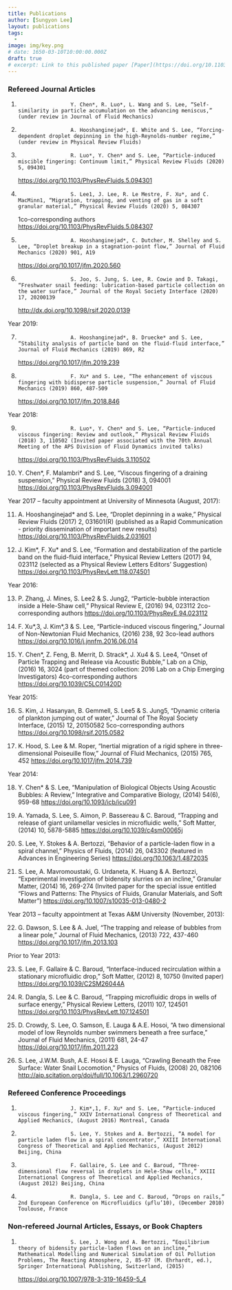 ```yaml
---
title: Publications
author: [Sungyon Lee]
layout: publications
tags:
  -
image: img/key.png
# date: 1650-03-10T10:00:00.000Z
draft: true
# excerpt: Link to this published paper [Paper](https://doi.org/10.1103/PhysRevFluids.5.094301)
---
```


### Refereed Journal Articles

1.                      Y. Chen*, R. Luo*, L. Wang and S. Lee, “Self-similarity in particle accumulation on the advancing meniscus,” (under review in Journal of Fluid Mechanics)

2.                      A. Hooshanginejad*, E. White and S. Lee, “Forcing-dependent droplet depinning in the high-Reynolds-number regime,” (under review in Physical Review Fluids)

3.                      R. Luo*, Y. Chen* and S. Lee, “Particle-induced miscible fingering: Continuum limit,” Physical Review Fluids (2020) 5, 094301

    <https://doi.org/10.1103/PhysRevFluids.5.094301>

4.                      S. Lee1, J. Lee, R. Le Mestre, F. Xu*, and C. MacMinn1, “Migration, trapping, and venting of gas in a soft granular material,” Physical Review Fluids (2020) 5, 084307

    1co-corresponding authors
    <https://doi.org/10.1103/PhysRevFluids.5.084307>

5.                      A. Hooshanginejad*, C. Dutcher, M. Shelley and S. Lee, “Droplet breakup in a stagnation-point flow,” Journal of Fluid Mechanics (2020) 901, A19

    <https://doi.org/10.1017/jfm.2020.560>

6.                      S. Joo, S. Jung, S. Lee, R. Cowie and D. Takagi, “Freshwater snail feeding: lubrication-based particle collection on the water surface,” Journal of the Royal Society Interface (2020) 17, 20200139
    <http://dx.doi.org/10.1098/rsif.2020.0139>

Year 2019:

7.                      A. Hooshanginejad*, B. Druecke* and S. Lee, “Stability analysis of particle band on the fluid-fluid interface,” Journal of Fluid Mechanics (2019) 869, R2

    <https://doi.org/10.1017/jfm.2019.239>

8.                      F. Xu* and S. Lee, “The enhancement of viscous fingering with bidisperse particle suspension,” Journal of Fluid Mechanics (2019) 860, 487-509
    <https://doi.org/10.1017/jfm.2018.846>

Year 2018:

9.                      R. Luo*, Y. Chen* and S. Lee, “Particle-induced viscous fingering: Review and outlook,” Physical Review Fluids (2018) 3, 110502 (Invited paper associated with the 70th Annual Meeting of the APS Division of Fluid Dynamics invited talks)

    <https://doi.org/10.1103/PhysRevFluids.3.110502>

10. Y. Chen*, F. Malambri* and S. Lee, “Viscous fingering of a draining suspension,” Physical Review Fluids (2018) 3, 094001
    <https://doi.org/10.1103/PhysRevFluids.3.094001>

Year 2017 – faculty appointment at University of Minnesota (August, 2017):

11. A. Hooshanginejad\* and S. Lee, “Droplet depinning in a wake,” Physical Review Fluids (2017) 2, 031601(R) (published as a Rapid Communication - priority dissemination of important new results)
    <https://doi.org/10.1103/PhysRevFluids.2.031601>

12. J. Kim*, F. Xu* and S. Lee, “Formation and destabilization of the particle band on the fluid-fluid interface,” Physical Review Letters (2017) 94, 023112 (selected as a Physical Review Letters Editors’ Suggestion)
    <https://doi.org/10.1103/PhysRevLett.118.074501>

Year 2016:

13. P. Zhang, J. Mines, S. Lee2 & S. Jung2, “Particle-bubble interaction inside a Hele-Shaw cell,” Physical Review E, (2016) 94, 023112
    2co-corresponding authors
    <https://doi.org/10.1103/PhysRevE.94.023112>

14. F. Xu*,3, J. Kim*,3 & S. Lee, “Particle-induced viscous fingering,” Journal of Non-Newtonian Fluid Mechanics, (2016) 238, 92
    3co-lead authors
    <https://doi.org/10.1016/j.jnnfm.2016.06.014>

15. Y. Chen*, Z. Feng, B. Merrit, D. Strack*, J. Xu4 & S. Lee4, “Onset of Particle Trapping and Release via Acoustic Bubble,” Lab on a Chip, (2016) 16, 3024 (part of themed collection: 2016 Lab on a Chip Emerging Investigators)
    4co-corresponding authors
    <https://doi.org/10.1039/C5LC01420D>

Year 2015:

16. S. Kim, J. Hasanyan, B. Gemmell, S. Lee5 & S. Jung5, “Dynamic criteria of plankton jumping out of water,” Journal of The Royal Society Interface, (2015) 12, 20150582
    5co-corresponding authors
    <https://doi.org/10.1098/rsif.2015.0582>

17. K. Hood, S. Lee & M. Roper, “Inertial migration of a rigid sphere in three-dimensional Poiseuille flow,” Journal of Fluid Mechanics, (2015) 765, 452
    <https://doi.org/10.1017/jfm.2014.739>

Year 2014:

18. Y. Chen\* & S. Lee, “Manipulation of Biological Objects Using Acoustic Bubbles: A Review,” Integrative and Comparative Biology, (2014) 54(6), 959-68
    <https://doi.org/10.1093/icb/icu091>

19. A. Yamada, S. Lee, S. Aimon, P. Bassereau & C. Baroud, “Trapping and release of giant unilamellar vesicles in microfluidic wells,” Soft Matter, (2014) 10, 5878-5885
    <https://doi.org/10.1039/c4sm00065j>

20. S. Lee, Y. Stokes & A. Bertozzi, “Behavior of a particle-laden flow in a spiral channel,” Physics of Fluids, (2014) 26, 043302 (featured in Advances in Engineering Series)
    <https://doi.org/10.1063/1.4872035>

21. S. Lee, A. Mavromoustaki, G. Urdaneta, K. Huang & A. Bertozzi, “Experimental investigation of bidensity slurries on an incline,” Granular Matter, (2014) 16, 269-274 (Invited paper for the special issue entitled “Flows and Patterns: The Physics of Fluids, Granular Materials, and Soft Matter”)
    <https://doi.org/10.1007/s10035-013-0480-2>

Year 2013 – faculty appointment at Texas A&M University (November, 2013):

22. G. Dawson, S. Lee & A. Juel, “The trapping and release of bubbles from a linear pole,” Journal of Fluid Mechanics, (2013) 722, 437-460
    <https://doi.org/10.1017/jfm.2013.103>

Prior to Year 2013:

23. S. Lee, F. Gallaire & C. Baroud, “Interface-induced recirculation within a stationary microfluidic drop,” Soft Matter, (2012) 8, 10750 (Invited paper)
    <https://doi.org/10.1039/C2SM26044A>

24. R. Dangla, S. Lee & C. Baroud, “Trapping microfluidic drops in wells of surface energy,” Physical Review Letters, (2011) 107, 124501
    <https://doi.org/10.1103/PhysRevLett.107.124501>

25. D. Crowdy, S. Lee, O. Samson, E. Lauga & A.E. Hosoi, “A two dimensional model of low Reynolds number swimmers beneath a free surface,” Journal of Fluid Mechanics, (2011) 681, 24-47
    <https://doi.org/10.1017/jfm.2011.223>

26. S. Lee, J.W.M. Bush, A.E. Hosoi & E. Lauga, “Crawling Beneath the Free Surface: Water Snail Locomotion,” Physics of Fluids, (2008) 20, 082106
    <http://aip.scitation.org/doi/full/10.1063/1.2960720>

### Refereed Conference Proceedings

1.                      J. Kim*,1, F. Xu* and S. Lee, “Particle-induced viscous fingering,” XXIV International Congress of Theoretical and Applied Mechanics, (August 2016) Montreal, Canada

2.                      S. Lee, Y. Stokes and A. Bertozzi, “A model for particle laden flow in a spiral concentrator,” XXIII International Congress of Theoretical and Applied Mechanics, (August 2012) Beijing, China

3.                      F. Gallaire, S. Lee and C. Baroud, “Three-dimensional flow reversal in droplets in Hele-Shaw cells,” XXIII International Congress of Theoretical and Applied Mechanics, (August 2012) Beijing, China

4.                      R. Dangla, S. Lee and C. Baroud, “Drops on rails,” 2nd European Conference on Microfluidics (μflu’10), (December 2010) Toulouse, France

### Non-refereed Journal Articles, Essays, or Book Chapters

1.                      S. Lee, J. Wong and A. Bertozzi, “Equilibrium theory of bidensity particle-laden flows on an incline,” Mathematical Modelling and Numerical Simulation of Oil Pollution Problems, The Reacting Atmosphere, 2, 85-97 (M. Ehrhardt, ed.), Springer International Publishing, Switzerland, (2015)
    <https://doi.org/10.1007/978-3-319-16459-5_4>
